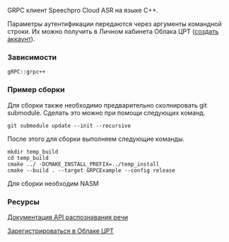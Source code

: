 GRPC клиент Speechpro Cloud ASR на языке C++.

Параметры аутентификации передаются через аргументы командной строки. Их можно получить в Личном кабинета Облака ЦРТ ([создать аккаунт](https://cp.speechpro.com)).

### Зависимости
```
gRPC::grpc++
```

### Пример сборки
Для сборки также необходимо предварительно сколнировать git submodule. Сделать это можно при помощи следующих команд.
```
git submodule update --init --recursive
```
После этого для сборки выполняем следующие команды.
```
mkdir temp_build
cd temp_build
cmake ../ -DCMAKE_INSTALL_PREFIX=../temp_install
cmake --build . --target GRPCExample --config release
```

Для сборки необходим NASM

### Ресурсы
[Документация API распознавания речи](https://asr.cp.speechpro.com/docs)

[Зарегистрироваться в Облаке ЦРТ](https://cp.speechpro.com)

